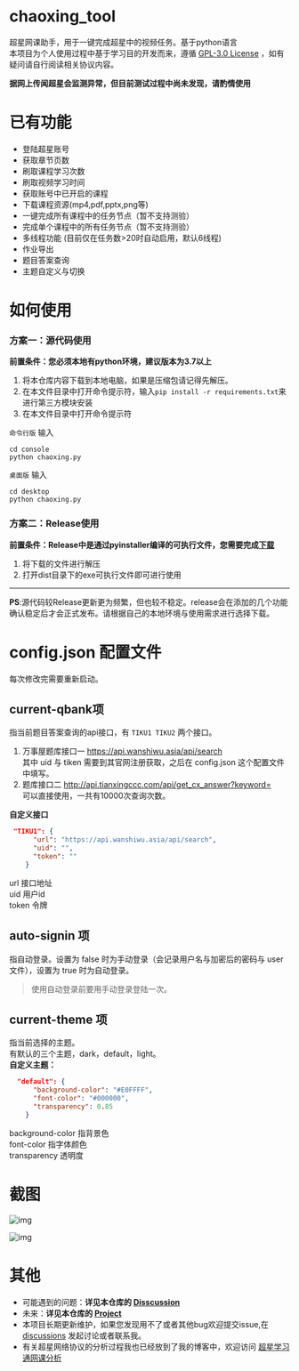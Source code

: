 # chaoxing_tool
超星网课助手，用于一键完成超星中的视频任务。基于python语言  
本项目为个人使用过程中基于学习目的开发而来，遵循 [GPL-3.0 License](https://github.com/liuyunfz/chaoxing_tool/blob/master/LICENSE) ，如有疑问请自行阅读相关协议内容。
  
**据网上传闻超星会监测异常，但目前测试过程中尚未发现，请酌情使用**
# 已有功能 
- 登陆超星账号
- 获取章节页数
- 刷取课程学习次数
- 刷取视频学习时间  
- 获取账号中已开启的课程
- 下载课程资源(mp4,pdf,pptx,png等)
- 一键完成所有课程中的任务节点（暂不支持测验）
- 完成单个课程中的所有任务节点（暂不支持测验）
- 多线程功能 (目前仅在任务数>20时自动启用，默认6线程)  
- 作业导出
- 题目答案查询
- 主题自定义与切换
# 如何使用
### 方案一：源代码使用
**前置条件：您必须本地有python环境，建议版本为3.7以上**  
1. 将本仓库内容下载到本地电脑，如果是压缩包请记得先解压。  
2. 在本文件目录中打开命令提示符，输入`pip install -r requirements.txt`来进行第三方模块安装  
3. 在本文件目录中打开命令提示符 

`命令行版` 输入
```
cd console
python chaoxing.py
```   
`桌面版` 输入
```
cd desktop
python chaoxing.py
```    
### 方案二：Release使用
**前置条件：Release中是通过pyinstaller编译的可执行文件，您需要完成[下载](https://github.com/liuyunfz/chaoxing_tool/releases)**  
1. 将下载的文件进行解压  
2. 打开dist目录下的exe可执行文件即可进行使用  

---
**PS**:源代码较Release更新更为频繁，但也较不稳定。release会在添加的几个功能确认稳定后才会正式发布。请根据自己的本地环境与使用需求进行选择下载。 
# config.json 配置文件
每次修改完需要重新启动。  
## current-qbank项 
指当前题目答案查询的api接口，有 `TIKU1 TIKU2` 两个接口。  
1. 万事屋题库接口一 https://api.wanshiwu.asia/api/search  
    其中 uid 与 tiken 需要到其官网注册获取，之后在 config.json 这个配置文件中填写。
2. 题库接口二 http://api.tianxingccc.com/api/get_cx_answer?keyword=  
    可以直接使用，一共有10000次查询次数。  

**自定义接口**
```json
 "TIKU1": {
      "url": "https://api.wanshiwu.asia/api/search",
      "uid": "",
      "token": ""
    }
```
url 接口地址  
uid 用户id  
token 令牌  
## auto-signin 项
指自动登录。设置为 false 时为手动登录（会记录用户名与加密后的密码与 user 文件），设置为 true 时为自动登录。  
> 使用自动登录前要用手动登录登陆一次。  
## current-theme 项
指当前选择的主题。  
有默认的三个主题，dark，default，light。  
**自定义主题：**  
```json
  "default": {
      "background-color": "#E0FFFF",
      "font-color": "#000000",
      "transparency": 0.85
    }
```
background-color 指背景色  
font-color 指字体颜色  
transparency 透明度  
# 截图
![img](https://user-images.githubusercontent.com/77034643/167157788-ebc85ee5-00af-4d80-bf7a-27002c94a5dc.jpg)    

![img](https://user-images.githubusercontent.com/77034643/167157706-0a744234-9574-4f87-ac79-49b11f6b2d39.jpg)
# 其他
- 可能遇到的问题：**详见本仓库的 [Disscussion](https://github.com/liuyunfz/chaoxing_tool/discussions/3)**   
- 未来：**详见本仓库的 [Project](https://github.com/liuyunfz/chaoxing_tool/projects)**  
- 本项目长期更新维护，如果您发现用不了或者其他bug欢迎提交issue,在 [discussions](https://github.com/liuyunfz/chaoxing_tool/discussions) 发起讨论或者联系我。  
- 有关超星网络协议的分析过程我也已经放到了我的博客中，欢迎访问 [超星学习通网课分析](https://blog.6yfz.cn/tutorial/python-spider-chaoxing.html)   
